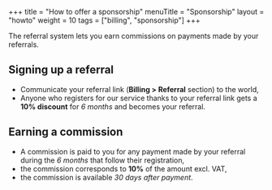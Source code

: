 +++
title = "How to offer a sponsorship"
menuTitle = "Sponsorship"
layout = "howto"
weight = 10
tags = ["billing", "sponsorship"]
+++

The referral system lets you earn commissions on payments made by your referrals.

## Signing up a referral

- Communicate your referral link (**Billing > Referral** section) to the world,
- Anyone who registers for our service thanks to your referral link gets a **10% discount** for *6 months* and becomes your referral.

## Earning a commission

- A commission is paid to you for any payment made by your referral during the *6 months* that follow their registration,
- the commission corresponds to **10%** of the amount excl. VAT,
- the commission is available *30 days after payment*.
